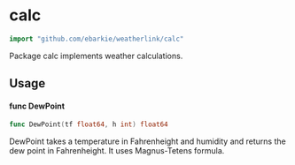 # calc

```go
import "github.com/ebarkie/weatherlink/calc"
```

Package calc implements weather calculations.

## Usage

#### func  DewPoint

```go
func DewPoint(tf float64, h int) float64
```
DewPoint takes a temperature in Fahrenheight and humidity and returns the dew
point in Fahrenheight. It uses Magnus-Tetens formula.
